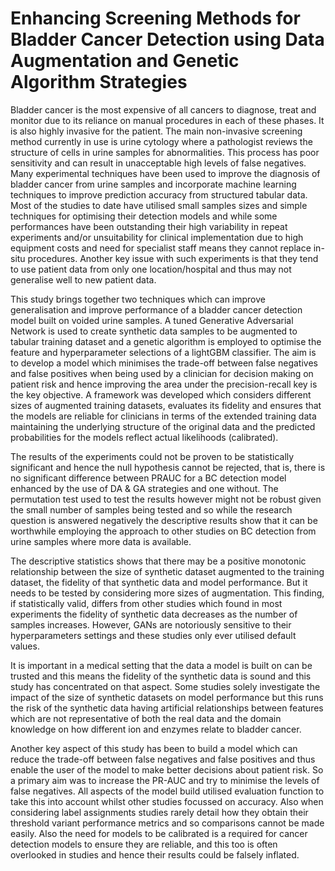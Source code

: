 # Enhancing Screening Methods for Bladder Cancer Detection using Data Augmentation and Genetic Algorithm Strategies

Bladder cancer is the most expensive of all cancers to diagnose, treat and monitor due to its
reliance on manual procedures in each of these phases. It is also highly invasive for the
patient. The main non-invasive screening method currently in use is urine cytology where a
pathologist reviews the structure of cells in urine samples for abnormalities. This process has
poor sensitivity and can result in unacceptable high levels of false negatives. Many
experimental techniques have been used to improve the diagnosis of bladder cancer from
urine samples and incorporate machine learning techniques to improve prediction accuracy
from structured tabular data. Most of the studies to date have utilised small samples sizes
and simple techniques for optimising their detection models and while some performances
have been outstanding their high variability in repeat experiments and/or unsuitability for
clinical implementation due to high equipment costs and need for specialist staff means they
cannot replace in-situ procedures. Another key issue with such experiments is that they tend
to use patient data from only one location/hospital and thus may not generalise well to new
patient data.

This study brings together two techniques which can improve generalisation and improve
performance of a bladder cancer detection model built on voided urine samples. A tuned
Generative Adversarial Network is used to create synthetic data samples to be augmented to
tabular training dataset and a genetic algorithm is employed to optimise the feature and
hyperparameter selections of a lightGBM classifier. The aim is to develop a model which
minimises the trade-off between false negatives and false positives when being used by a
clinician for decision making on patient risk and hence improving the area under the
precision-recall key is the key objective. A framework was developed which considers
different sizes of augmented training datasets, evaluates its fidelity and ensures that the
models are reliable for clinicians in terms of the extended training data maintaining the
underlying structure of the original data and the predicted probabilities for the models reflect
actual likelihoods (calibrated). 

The results of the experiments could not be proven to be statistically significant and hence
the null hypothesis cannot be rejected, that is, there is no significant difference between PRAUC for a BC detection model enhanced by the use of DA & GA strategies and one without.
The permutation test used to test the results however might not be robust given the small
number of samples being tested and so while the research question is answered negatively
the descriptive results show that it can be worthwhile employing the approach to other
studies on BC detection from urine samples where more data is available.

The descriptive statistics shows that there may be a positive monotonic relationship between
the size of synthetic dataset augmented to the training dataset, the fidelity of that synthetic
data and model performance. But it needs to be tested by considering more sizes of
augmentation. This finding, if statistically valid, differs from other studies which found in
most experiments the fidelity of synthetic data decreases as the number of samples
increases. However, GANs are notoriously sensitive to their hyperparameters settings and
these studies only ever utilised default values.

It is important in a medical setting that the data a model is built on can be trusted and this
means the fidelity of the synthetic data is sound and this study has concentrated on that
aspect. Some studies solely investigate the impact of the size of synthetic datasets on model
performance but this runs the risk of the synthetic data having artificial relationships
between features which are not representative of both the real data and the domain
knowledge on how different ion and enzymes relate to bladder cancer.

Another key aspect of this study has been to build a model which can reduce the trade-off
between false negatives and false positives and thus enable the user of the model to make
better decisions about patient risk. So a primary aim was to increase the PR-AUC and try to
minimise the levels of false negatives. All aspects of the model build utilised evaluation
function to take this into account whilst other studies focussed on accuracy. Also when
considering label assignments studies rarely detail how they obtain their threshold variant
performance metrics and so comparisons cannot be made easily. Also the need for models to
be calibrated is a required for cancer detection models to ensure they are reliable, and this
too is often overlooked in studies and hence their results could be falsely inflated. 
